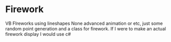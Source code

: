 # Firework
VB FIreworks using lineshapes
None advanced animation or etc, just some random point generation and a class for firework.
If I were to make an actual firework display I would use c#
